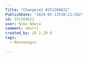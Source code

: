 ```yaml
---
Title: "Changeset #151284622"
PublishDate: "2024-05-13T20:21:26Z"
id: 151284622
user: Niko Ndoja
comment: oborri
created_by: iD 2.29.0
tags:
  - Montenegro

---
```

